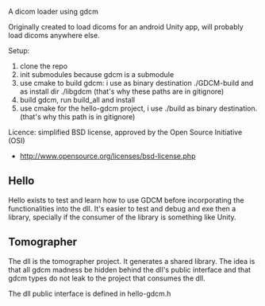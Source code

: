 A dicom loader using gdcm

Originally created to load dicoms for an android Unity app, will probably load dicoms anywhere else.

Setup:
1) clone the repo
2) init submodules because gdcm is a submodule
3) use cmake to build gdcm: i use as binary destination ./GDCM-build and as install dir ./libgdcm (that's why these paths are in gitignore)
4) build gdcm, run build_all and install
5) use cmake for the hello-gdcm project, i use ./build as binary destination. (that's why this path is in gitignore)

Licence: simplified BSD license, approved by the Open Source Initiative (OSI)
* http://www.opensource.org/licenses/bsd-license.php

## Hello
Hello exists to test and learn how to use GDCM before incorporating the functionalities into the dll. It's easier to test and debug and exe then a library, specially if the consumer of the library is something like Unity.

## Tomographer

The dll is the tomographer project. It generates a shared library. The idea is that all gdcm madness be hidden behind the dll's public interface and that gdcm types do not leak to the project that consumes the dll.

The dll public interface is defined in hello-gdcm.h
